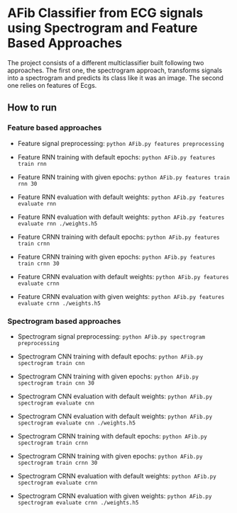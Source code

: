 # AFib Classifier from ECG signals using Spectrogram and Feature Based Approaches

The project consists of a different multiclassifier built following two approaches. The first one, the spectrogram approach, transforms signals into a spectrogram and predicts its class like it was an image. The second one relies on features of Ecgs.

## How to run

### Feature based approaches

- Feature signal preprocessing:
`python AFib.py features preprocessing`

- Feature RNN training with default epochs:
`python AFib.py features train rnn`

- Feature RNN training with given epochs:
`python AFib.py features train rnn 30`

- Feature RNN evaluation with default weights:
`python AFib.py features evaluate rnn`

- Feature RNN evaluation with default weights:
`python AFib.py features evaluate rnn ./weights.h5`

- Feature CRNN training with default epochs:
`python AFib.py features train crnn`

- Feature CRNN training with given epochs:
`python AFib.py features train crnn 30`

- Feature CRNN evaluation with default weights:
`python AFib.py features evaluate crnn`

- Feature CRNN evaluation with given weights:
`python AFib.py features evaluate crnn ./weights.h5`

### Spectrogram based approaches

- Spectrogram signal preprocessing:
`python AFib.py spectrogram preprocessing`

- Spectrogram CNN training with default epochs:
`python AFib.py spectrogram train cnn`

- Spectrogram CNN training with given epochs:
`python AFib.py spectrogram train cnn 30`

- Spectrogram CNN evaluation with default weights:
`python AFib.py spectrogram evaluate cnn`

- Spectrogram CNN evaluation with default weights:
`python AFib.py spectrogram evaluate cnn ./weights.h5`

- Spectrogram CRNN training with default epochs:
`python AFib.py spectrogram train crnn`

- Spectrogram CRNN training with given epochs:
`python AFib.py spectrogram train crnn 30`

- Spectrogram CRNN evaluation with default weights:
`python AFib.py spectrogram evaluate crnn`

- Spectrogram CRNN evaluation with given weights:
`python AFib.py spectrogram evaluate crnn ./weights.h5`
